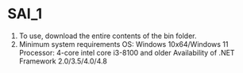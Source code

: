# SAI_1
1. To use, download the entire contents of the bin folder.
2. Minimum system requirements
  OS: Windows 10x64/Windows 11
  Processor: 4-core intel core i3-8100 and older
  Availability of .NET Framework 2.0/3.5/4.0/4.8
